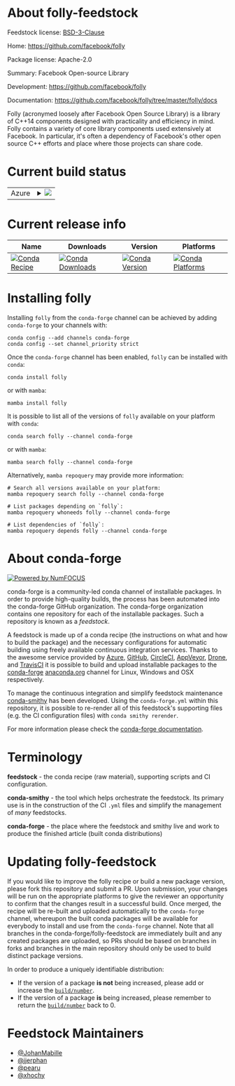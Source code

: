 About folly-feedstock
=====================

Feedstock license: [BSD-3-Clause](https://github.com/conda-forge/folly-feedstock/blob/main/LICENSE.txt)

Home: https://github.com/facebook/folly

Package license: Apache-2.0

Summary: Facebook Open-source Library

Development: https://github.com/facebook/folly

Documentation: https://github.com/facebook/folly/tree/master/folly/docs

Folly (acronymed loosely after Facebook Open Source Library) is a
library of C++14 components designed with practicality and
efficiency in mind. Folly contains a variety of core library
components used extensively at Facebook. In particular, it's often
a dependency of Facebook's other open source C++ efforts and place
where those projects can share code.


Current build status
====================


<table>
    
  <tr>
    <td>Azure</td>
    <td>
      <details>
        <summary>
          <a href="https://dev.azure.com/conda-forge/feedstock-builds/_build/latest?definitionId=13658&branchName=main">
            <img src="https://dev.azure.com/conda-forge/feedstock-builds/_apis/build/status/folly-feedstock?branchName=main">
          </a>
        </summary>
        <table>
          <thead><tr><th>Variant</th><th>Status</th></tr></thead>
          <tbody><tr>
              <td>linux_64_folly_build_extNonemicroarch_level1</td>
              <td>
                <a href="https://dev.azure.com/conda-forge/feedstock-builds/_build/latest?definitionId=13658&branchName=main">
                  <img src="https://dev.azure.com/conda-forge/feedstock-builds/_apis/build/status/folly-feedstock?branchName=main&jobName=linux&configuration=linux%20linux_64_folly_build_extNonemicroarch_level1" alt="variant">
                </a>
              </td>
            </tr><tr>
              <td>linux_64_folly_build_extNonemicroarch_level2</td>
              <td>
                <a href="https://dev.azure.com/conda-forge/feedstock-builds/_build/latest?definitionId=13658&branchName=main">
                  <img src="https://dev.azure.com/conda-forge/feedstock-builds/_apis/build/status/folly-feedstock?branchName=main&jobName=linux&configuration=linux%20linux_64_folly_build_extNonemicroarch_level2" alt="variant">
                </a>
              </td>
            </tr><tr>
              <td>linux_64_folly_build_extjemallocmicroarch_level1</td>
              <td>
                <a href="https://dev.azure.com/conda-forge/feedstock-builds/_build/latest?definitionId=13658&branchName=main">
                  <img src="https://dev.azure.com/conda-forge/feedstock-builds/_apis/build/status/folly-feedstock?branchName=main&jobName=linux&configuration=linux%20linux_64_folly_build_extjemallocmicroarch_level1" alt="variant">
                </a>
              </td>
            </tr><tr>
              <td>linux_64_folly_build_extjemallocmicroarch_level2</td>
              <td>
                <a href="https://dev.azure.com/conda-forge/feedstock-builds/_build/latest?definitionId=13658&branchName=main">
                  <img src="https://dev.azure.com/conda-forge/feedstock-builds/_apis/build/status/folly-feedstock?branchName=main&jobName=linux&configuration=linux%20linux_64_folly_build_extjemallocmicroarch_level2" alt="variant">
                </a>
              </td>
            </tr><tr>
              <td>linux_aarch64_folly_build_extNone</td>
              <td>
                <a href="https://dev.azure.com/conda-forge/feedstock-builds/_build/latest?definitionId=13658&branchName=main">
                  <img src="https://dev.azure.com/conda-forge/feedstock-builds/_apis/build/status/folly-feedstock?branchName=main&jobName=linux&configuration=linux%20linux_aarch64_folly_build_extNone" alt="variant">
                </a>
              </td>
            </tr><tr>
              <td>linux_aarch64_folly_build_extjemalloc</td>
              <td>
                <a href="https://dev.azure.com/conda-forge/feedstock-builds/_build/latest?definitionId=13658&branchName=main">
                  <img src="https://dev.azure.com/conda-forge/feedstock-builds/_apis/build/status/folly-feedstock?branchName=main&jobName=linux&configuration=linux%20linux_aarch64_folly_build_extjemalloc" alt="variant">
                </a>
              </td>
            </tr><tr>
              <td>linux_ppc64le_folly_build_extNone</td>
              <td>
                <a href="https://dev.azure.com/conda-forge/feedstock-builds/_build/latest?definitionId=13658&branchName=main">
                  <img src="https://dev.azure.com/conda-forge/feedstock-builds/_apis/build/status/folly-feedstock?branchName=main&jobName=linux&configuration=linux%20linux_ppc64le_folly_build_extNone" alt="variant">
                </a>
              </td>
            </tr><tr>
              <td>linux_ppc64le_folly_build_extjemalloc</td>
              <td>
                <a href="https://dev.azure.com/conda-forge/feedstock-builds/_build/latest?definitionId=13658&branchName=main">
                  <img src="https://dev.azure.com/conda-forge/feedstock-builds/_apis/build/status/folly-feedstock?branchName=main&jobName=linux&configuration=linux%20linux_ppc64le_folly_build_extjemalloc" alt="variant">
                </a>
              </td>
            </tr><tr>
              <td>osx_64_folly_build_extNonemicroarch_level1</td>
              <td>
                <a href="https://dev.azure.com/conda-forge/feedstock-builds/_build/latest?definitionId=13658&branchName=main">
                  <img src="https://dev.azure.com/conda-forge/feedstock-builds/_apis/build/status/folly-feedstock?branchName=main&jobName=osx&configuration=osx%20osx_64_folly_build_extNonemicroarch_level1" alt="variant">
                </a>
              </td>
            </tr><tr>
              <td>osx_64_folly_build_extNonemicroarch_level2</td>
              <td>
                <a href="https://dev.azure.com/conda-forge/feedstock-builds/_build/latest?definitionId=13658&branchName=main">
                  <img src="https://dev.azure.com/conda-forge/feedstock-builds/_apis/build/status/folly-feedstock?branchName=main&jobName=osx&configuration=osx%20osx_64_folly_build_extNonemicroarch_level2" alt="variant">
                </a>
              </td>
            </tr><tr>
              <td>osx_64_folly_build_extjemallocmicroarch_level1</td>
              <td>
                <a href="https://dev.azure.com/conda-forge/feedstock-builds/_build/latest?definitionId=13658&branchName=main">
                  <img src="https://dev.azure.com/conda-forge/feedstock-builds/_apis/build/status/folly-feedstock?branchName=main&jobName=osx&configuration=osx%20osx_64_folly_build_extjemallocmicroarch_level1" alt="variant">
                </a>
              </td>
            </tr><tr>
              <td>osx_64_folly_build_extjemallocmicroarch_level2</td>
              <td>
                <a href="https://dev.azure.com/conda-forge/feedstock-builds/_build/latest?definitionId=13658&branchName=main">
                  <img src="https://dev.azure.com/conda-forge/feedstock-builds/_apis/build/status/folly-feedstock?branchName=main&jobName=osx&configuration=osx%20osx_64_folly_build_extjemallocmicroarch_level2" alt="variant">
                </a>
              </td>
            </tr><tr>
              <td>osx_arm64_folly_build_extNone</td>
              <td>
                <a href="https://dev.azure.com/conda-forge/feedstock-builds/_build/latest?definitionId=13658&branchName=main">
                  <img src="https://dev.azure.com/conda-forge/feedstock-builds/_apis/build/status/folly-feedstock?branchName=main&jobName=osx&configuration=osx%20osx_arm64_folly_build_extNone" alt="variant">
                </a>
              </td>
            </tr><tr>
              <td>osx_arm64_folly_build_extjemalloc</td>
              <td>
                <a href="https://dev.azure.com/conda-forge/feedstock-builds/_build/latest?definitionId=13658&branchName=main">
                  <img src="https://dev.azure.com/conda-forge/feedstock-builds/_apis/build/status/folly-feedstock?branchName=main&jobName=osx&configuration=osx%20osx_arm64_folly_build_extjemalloc" alt="variant">
                </a>
              </td>
            </tr>
          </tbody>
        </table>
      </details>
    </td>
  </tr>
</table>

Current release info
====================

| Name | Downloads | Version | Platforms |
| --- | --- | --- | --- |
| [![Conda Recipe](https://img.shields.io/badge/recipe-folly-green.svg)](https://anaconda.org/conda-forge/folly) | [![Conda Downloads](https://img.shields.io/conda/dn/conda-forge/folly.svg)](https://anaconda.org/conda-forge/folly) | [![Conda Version](https://img.shields.io/conda/vn/conda-forge/folly.svg)](https://anaconda.org/conda-forge/folly) | [![Conda Platforms](https://img.shields.io/conda/pn/conda-forge/folly.svg)](https://anaconda.org/conda-forge/folly) |

Installing folly
================

Installing `folly` from the `conda-forge` channel can be achieved by adding `conda-forge` to your channels with:

```
conda config --add channels conda-forge
conda config --set channel_priority strict
```

Once the `conda-forge` channel has been enabled, `folly` can be installed with `conda`:

```
conda install folly
```

or with `mamba`:

```
mamba install folly
```

It is possible to list all of the versions of `folly` available on your platform with `conda`:

```
conda search folly --channel conda-forge
```

or with `mamba`:

```
mamba search folly --channel conda-forge
```

Alternatively, `mamba repoquery` may provide more information:

```
# Search all versions available on your platform:
mamba repoquery search folly --channel conda-forge

# List packages depending on `folly`:
mamba repoquery whoneeds folly --channel conda-forge

# List dependencies of `folly`:
mamba repoquery depends folly --channel conda-forge
```


About conda-forge
=================

[![Powered by
NumFOCUS](https://img.shields.io/badge/powered%20by-NumFOCUS-orange.svg?style=flat&colorA=E1523D&colorB=007D8A)](https://numfocus.org)

conda-forge is a community-led conda channel of installable packages.
In order to provide high-quality builds, the process has been automated into the
conda-forge GitHub organization. The conda-forge organization contains one repository
for each of the installable packages. Such a repository is known as a *feedstock*.

A feedstock is made up of a conda recipe (the instructions on what and how to build
the package) and the necessary configurations for automatic building using freely
available continuous integration services. Thanks to the awesome service provided by
[Azure](https://azure.microsoft.com/en-us/services/devops/), [GitHub](https://github.com/),
[CircleCI](https://circleci.com/), [AppVeyor](https://www.appveyor.com/),
[Drone](https://cloud.drone.io/welcome), and [TravisCI](https://travis-ci.com/)
it is possible to build and upload installable packages to the
[conda-forge](https://anaconda.org/conda-forge) [anaconda.org](https://anaconda.org/)
channel for Linux, Windows and OSX respectively.

To manage the continuous integration and simplify feedstock maintenance
[conda-smithy](https://github.com/conda-forge/conda-smithy) has been developed.
Using the ``conda-forge.yml`` within this repository, it is possible to re-render all of
this feedstock's supporting files (e.g. the CI configuration files) with ``conda smithy rerender``.

For more information please check the [conda-forge documentation](https://conda-forge.org/docs/).

Terminology
===========

**feedstock** - the conda recipe (raw material), supporting scripts and CI configuration.

**conda-smithy** - the tool which helps orchestrate the feedstock.
                   Its primary use is in the construction of the CI ``.yml`` files
                   and simplify the management of *many* feedstocks.

**conda-forge** - the place where the feedstock and smithy live and work to
                  produce the finished article (built conda distributions)


Updating folly-feedstock
========================

If you would like to improve the folly recipe or build a new
package version, please fork this repository and submit a PR. Upon submission,
your changes will be run on the appropriate platforms to give the reviewer an
opportunity to confirm that the changes result in a successful build. Once
merged, the recipe will be re-built and uploaded automatically to the
`conda-forge` channel, whereupon the built conda packages will be available for
everybody to install and use from the `conda-forge` channel.
Note that all branches in the conda-forge/folly-feedstock are
immediately built and any created packages are uploaded, so PRs should be based
on branches in forks and branches in the main repository should only be used to
build distinct package versions.

In order to produce a uniquely identifiable distribution:
 * If the version of a package **is not** being increased, please add or increase
   the [``build/number``](https://docs.conda.io/projects/conda-build/en/latest/resources/define-metadata.html#build-number-and-string).
 * If the version of a package **is** being increased, please remember to return
   the [``build/number``](https://docs.conda.io/projects/conda-build/en/latest/resources/define-metadata.html#build-number-and-string)
   back to 0.

Feedstock Maintainers
=====================

* [@JohanMabille](https://github.com/JohanMabille/)
* [@jjerphan](https://github.com/jjerphan/)
* [@pearu](https://github.com/pearu/)
* [@xhochy](https://github.com/xhochy/)

